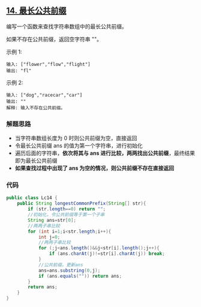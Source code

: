 ## [14. 最长公共前缀](https://leetcode-cn.com/problems/longest-common-prefix/)

编写一个函数来查找字符串数组中的最长公共前缀。

如果不存在公共前缀，返回空字符串 ""。

示例 1:

```
输入: ["flower","flow","flight"]
输出: "fl"
```


示例 2:

```
输入: ["dog","racecar","car"]
输出: ""
解释: 输入不存在公共前缀。
```



### 解题思路

- 当字符串数组长度为 0 时则公共前缀为空，直接返回
- 令最长公共前缀 ans 的值为第一个字符串，进行初始化
- 遍历后面的字符串，**依次将其与 ans 进行比较，两两找出公共前缀**，最终结果即为最长公共前缀
- **如果查找过程中出现了 ans 为空的情况，则公共前缀不存在直接返回**



### 代码

```java
public class Lc14 {
    public String longestCommonPrefix(String[] str){
        if (str.length==0) return "";
        //初始化，令公共前缀等于第一个子串
        String ans=str[0];
        //两两子串比较
        for (int i=1;i<str.length;i++){
            int j=0;
            //两两子串比较
            for (;j<ans.length()&&j<str[i].length();j++){
                if (ans.charAt(j)!=str[i].charAt(j)) break;
            }
            //公共前缀，更新ans
            ans=ans.substring(0,j);
            if (ans.equals("")) return ans;
        }
        return ans;
    }
}
```

